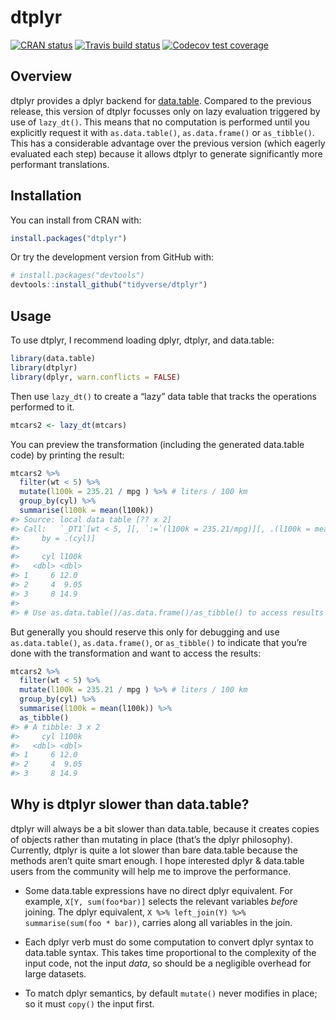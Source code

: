 
<!-- README.md is generated from README.Rmd. Please edit that file -->

# dtplyr

<!-- badges: start -->

[![CRAN
status](https://www.r-pkg.org/badges/version/dtplyr)](https://cran.r-project.org/package=dtplyr)
[![Travis build
status](https://travis-ci.org/tidyverse/dtplyr.svg?branch=master)](https://travis-ci.org/tidyverse/dtplyr)
[![Codecov test
coverage](https://codecov.io/gh/tidyverse/dtplyr/branch/master/graph/badge.svg)](https://codecov.io/gh/tidyverse/dtplyr?branch=master)
<!-- badges: end -->

## Overview

dtplyr provides a dplyr backend for
[data.table](https://github.com/Rdatatable/data.table/wiki). Compared to
the previous release, this version of dtplyr focusses only on lazy
evaluation triggered by use of `lazy_dt()`. This means that no
computation is performed until you explicitly request it with
`as.data.table()`, `as.data.frame()` or `as_tibble()`. This has a
considerable advantage over the previous version (which eagerly
evaluated each step) because it allows dtplyr to generate significantly
more performant translations.

## Installation

You can install from CRAN with:

``` r
install.packages("dtplyr")
```

Or try the development version from GitHub with:

``` r
# install.packages("devtools")
devtools::install_github("tidyverse/dtplyr")
```

## Usage

To use dtplyr, I recommend loading dplyr, dtplyr, and data.table:

``` r
library(data.table)
library(dtplyr)
library(dplyr, warn.conflicts = FALSE)
```

Then use `lazy_dt()` to create a “lazy” data table that tracks the
operations performed to it.

``` r
mtcars2 <- lazy_dt(mtcars)
```

You can preview the transformation (including the generated data.table
code) by printing the result:

``` r
mtcars2 %>% 
  filter(wt < 5) %>% 
  mutate(l100k = 235.21 / mpg ) %>% # liters / 100 km
  group_by(cyl) %>% 
  summarise(l100k = mean(l100k))
#> Source: local data table [?? x 2]
#> Call:   `_DT1`[wt < 5, ][, `:=`(l100k = 235.21/mpg)][, .(l100k = mean(l100k)), 
#>     by = .(cyl)]
#> 
#>     cyl l100k
#>   <dbl> <dbl>
#> 1     6 12.0 
#> 2     4  9.05
#> 3     8 14.9 
#> 
#> # Use as.data.table()/as.data.frame()/as_tibble() to access results
```

But generally you should reserve this only for debugging and use
`as.data.table()`, `as.data.frame()`, or `as_tibble()` to indicate that
you’re done with the transformation and want to access the results:

``` r
mtcars2 %>% 
  filter(wt < 5) %>% 
  mutate(l100k = 235.21 / mpg ) %>% # liters / 100 km
  group_by(cyl) %>% 
  summarise(l100k = mean(l100k)) %>% 
  as_tibble()
#> # A tibble: 3 x 2
#>     cyl l100k
#>   <dbl> <dbl>
#> 1     6 12.0 
#> 2     4  9.05
#> 3     8 14.9
```

## Why is dtplyr slower than data.table?

dtplyr will always be a bit slower than data.table, because it creates
copies of objects rather than mutating in place (that’s the dplyr
philosophy). Currently, dtplyr is quite a lot slower than bare
data.table because the methods aren’t quite smart enough. I hope
interested dplyr & data.table users from the community will help me to
improve the performance.

  - Some data.table expressions have no direct dplyr equivalent. For
    example, `X[Y, sum(foo*bar)]` selects the relevant variables
    *before* joining. The dplyr equivalent, `X %>% left_join(Y) %>%
    summarise(sum(foo * bar))`, carries along all variables in the join.

  - Each dplyr verb must do some computation to convert dplyr syntax to
    data.table syntax. This takes time proportional to the complexity of
    the input code, not the input *data*, so should be a negligible
    overhead for large datasets.

  - To match dplyr semantics, by default `mutate()` never modifies in
    place; so it must `copy()` the input first.
